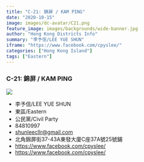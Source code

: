```yaml
---
title: "C-21: 錦屏 / KAM PING"
date: "2020-10-15"
image: images/dc-avatar/C21.png
feature_image: images/backgrounds/wide-banner.jpg
author: "Hong Kong Districts Info"
summary: "李予信/LEE YUE SHUN"
iframe: "https://www.facebook.com/cpyslee/"
categories: ["Hong Kong Island"]
tags: ["Eastern"]
---
```


### C-21: 錦屏 / KAM PING  
![](/images/dc-avatar/C21.png)  

 - 李予信/LEE YUE SHUN  
 - 東區/Eastern  
 - 公民黨/Civil Party  
 - 84810997  
 - shunleecllr@gmail.com  
 - 北角錦屏街37-43A東發大廈C座37A號25號鋪  
 - https://www.facebook.com/cpyslee/  
 - https://www.facebook.com/cpyslee/
